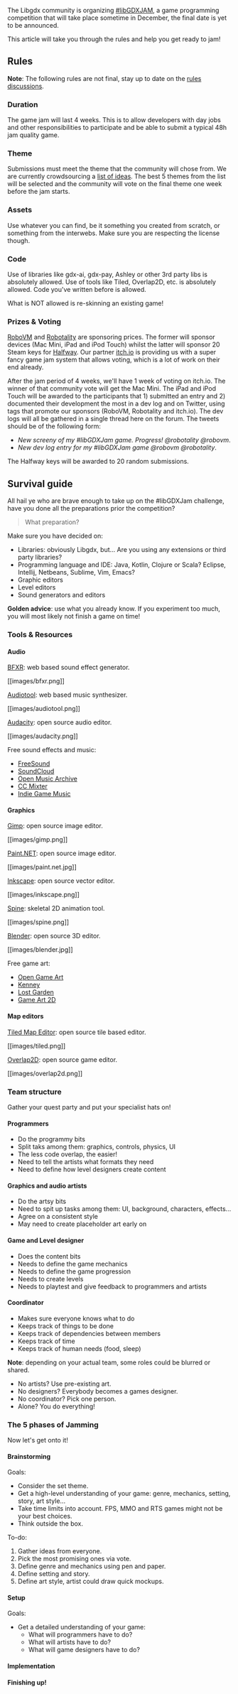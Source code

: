 The Libgdx community is organizing [#libGDXJAM](https://twitter.com/hashtag/libGDXJam?src=hash), a game programming competition that will take place sometime in December, the final date is yet to be announced.

This article will take you through the rules and help you get ready to jam!

## Rules

**Note**: The following rules are not final, stay up to date on the [rules discussions](http://www.badlogicgames.com/forum/viewtopic.php?f=11&t=20974).

### Duration
The game jam will last 4 weeks. This is to allow developers with day jobs and other responsibilities to participate and be able to submit a typical 48h jam quality game.

### Theme
Submissions must meet the theme that the community will chose from. We are currently crowdsourcing a [list of ideas](https://docs.google.com/spreadsheets/d/1-wDLMLVjh4mpnoBIv6i2MxV4NCW6VOIhQ0-bghS869Q/edit). The best 5 themes from the list will be selected and the community will vote on the final theme one week before the jam starts.

### Assets
Use whatever you can find, be it something you created from scratch, or something from the interwebs. Make sure you are respecting the license though.

### Code
Use of libraries like gdx-ai, gdx-pay, Ashley or other 3rd party libs is absolutely allowed. Use of tools like Tiled, Overlap2D, etc. is absolutely allowed. Code you've written before is allowed.

What is NOT allowed is re-skinning an existing game!

### Prizes & Voting

[RoboVM](https://robovm.com/) and [Robotality](http://robotality.com/blog/) are sponsoring prices. The former will sponsor devices (Mac Mini, iPad and iPod Touch) whilst the latter will sponsor 20 Steam keys for [Halfway](http://halfwaygame.com/). Our partner [itch.io](http://itch.io/) is providing us with a super fancy game jam system that allows voting, which is a lot of work on their end already.

After the jam period of 4 weeks, we'll have 1 week of voting on itch.io. The winner of that community vote will get the Mac Mini. The iPad and iPod Touch will be awarded to the participants that 1) submitted an entry and 2) documented their development the most in a dev log and on Twitter, using tags that promote our sponsors (RoboVM, Robotality and itch.io). The dev logs will all be gathered in a single thread here on the forum. The tweets should be of the following form:

* *New screeny of my #libGDXJam game. Progress! @robotality @robovm*.
* *New dev log entry for my #libGDXJam game @robovm @robotality*.

The Halfway keys will be awarded to 20 random submissions.

## Survival guide

All hail ye who are brave enough to take up on the #libGDXJam challenge, have you done all the preparations prior the competition?

> What preparation?

Make sure you have decided on:

* Libraries: obviously Libgdx, but... Are you using any extensions or third party libraries?
* Programming language and IDE: Java, Kotlin, Clojure or Scala? Eclipse, Intellij, Netbeans, Sublime, Vim, Emacs?
* Graphic editors
* Level editors
* Sound generators and editors

**Golden advice**: use what you already know. If you experiment too much, you will most likely not finish a game on time!

### Tools & Resources

#### Audio

[BFXR](http://www.bfxr.net/): web based sound effect generator.

[[images/bfxr.png]]

[Audiotool](http://www.audiotool.com/): web based music synthesizer.

[[images/audiotool.png]]

[Audacity](http://audacity.sourceforge.net/): open source audio editor.

[[images/audacity.png]]

Free sound effects and music:

* [FreeSound](https://www.freesound.org/)
* [SoundCloud](https://soundcloud.com/)
* [Open Music Archive](http://openmusicarchive.org/)
* [CC Mixter](http://dig.ccmixter.org/)
* [Indie Game Music](http://www.indiegamemusic.com/)

#### Graphics 

[Gimp](http://www.gimp.org/): open source image editor.

[[images/gimp.png]]

[Paint.NET](http://www.getpaint.net/index.html): open source image editor.

[[images/paint.net.jpg]]

[Inkscape](https://inkscape.org/en//): open source vector editor.

[[images/inkscape.png]]

[Spine](http://esotericsoftware.com/): skeletal 2D animation tool.

[[images/spine.png]]

[Blender](http://www.blender3d.org/): open source 3D editor.

[[images/blender.jpg]]

Free game art:

* [Open Game Art](http://opengameart.org/)
* [Kenney](http://kenney.nl/)
* [Lost Garden](http://www.lostgarden.com/)
* [Game Art 2D](http://www.gameart2d.com/)

#### Map editors

[Tiled Map Editor](http://www.mapeditor.org/): open source tile based editor.

[[images/tiled.png]]

[Overlap2D](http://overlap2d.com/): open source game editor.

[[images/overlap2d.png]]

### Team structure

Gather your quest party and put your specialist hats on!

#### Programmers

* Do the programmy bits
* Split taks among them: graphics, controls, physics, UI
* The less code overlap, the easier!
* Need to tell the artists what formats they need
* Need to define how level designers create content

#### Graphics and audio artists

* Do the artsy bits
* Need to spit up tasks among them: UI, background, characters, effects...
* Agree on a consistent style
* May need to create placeholder art early on

#### Game and Level designer

* Does the content bits
* Needs to define the game mechanics
* Needs to define the game progression
* Needs to create levels
* Needs to playtest and give feedback to programmers and artists

#### Coordinator

* Makes sure everyone knows what to do
* Keeps track of things to be done
* Keeps track of dependencies between members
* Keeps track of time
* Keeps track of human needs (food, sleep)

**Note**: depending on your actual team, some roles could be blurred or shared.
* No artists? Use pre-existing art.
* No designers? Everybody becomes a games designer.
* No coordinator? Pick one person.
* Alone? You do everything!

### The 5 phases of Jamming

Now let's get onto it!

#### Brainstorming

Goals:
* Consider the set theme.
* Get a high-level understanding of your game: genre, mechanics, setting, story, art style...
* Take time limits into account. FPS, MMO and RTS games might not be your best choices.
* Think outside the box.

To-do:
  1. Gather ideas from everyone.
  2. Pick the most promising ones via vote.
  3. Define genre and mechanics using pen and paper.
  4. Define setting and story.
  5. Define art style, artist could draw quick mockups.

#### Setup

Goals:
* Get a detailed understanding of your game:
  * What will programmers have to do?
  * What will artists have to do?
  * What will game designers have to do?

#### Implementation



#### Finishing up!